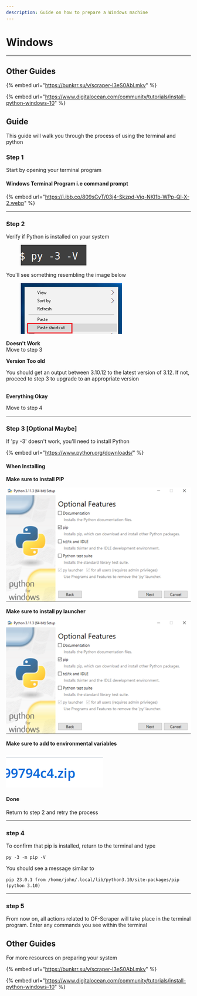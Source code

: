 ```yaml
---
description: Guide on how to prepare a Windows machine
---
```


# Windows

***

## Other Guides

{% embed url="https://bunkrr.su/v/scraper-l3eS0Abl.mkv" %}

{% embed url="https://www.digitalocean.com/community/tutorials/install-python-windows-10" %}

## Guide

This guide will walk you through the process of using the terminal and python

### Step 1

Start by opening your terminal program



#### Windows Terminal Program i.e command prompt

{% embed url="https://i.ibb.co/809sCyT/03j4-Skzpd-Viq-NKl1b-WPp-Ql-X-2.webp" %}



***

### Step 2

Verify if Python is installed on your system

<figure><img src="../../.gitbook/assets/image (4) (1) (1).png" alt=""><figcaption></figcaption></figure>

You'll see something resembling the image below

<figure><img src="../../.gitbook/assets/image (9).png" alt=""><figcaption></figcaption></figure>

**Doesn't Work**\
Move to step 3

**Version Too old**

You should get an output between 3.10.12 to the latest version of 3.12. If not, proceed to step 3 to upgrade to an appropriate version

\
**Everything Okay**

Move to step 4

***

### Step 3 \[Optional Maybe]

If 'py -3' doesn't work, you'll need to install Python

{% embed url="https://www.python.org/downloads/" %}

#### When Installing

**Make sure to install PIP**

![](<../../.gitbook/assets/image (4) (1).png>)

**Make sure to install py launcher**

![](<../../.gitbook/assets/image (4) (1).png>)

**Make sure to add to environmental variables**

### ![](<../../.gitbook/assets/image (7).png>)



#### Done

Return to step 2 and retry the process

***

### step 4

To confirm that pip is installed, return to the terminal and type

```
py -3 -m pip -V
```

You should see a message similar to

```
pip 23.0.1 from /home/john/.local/lib/python3.10/site-packages/pip (python 3.10)

```

&#x20;

***

### step 5

From now on, all actions related to OF-Scraper will take place in the terminal program. Enter any commands you see within the terminal



## Other Guides

For more resources on preparing your system

{% embed url="https://bunkrr.su/v/scraper-l3eS0Abl.mkv" %}

{% embed url="https://www.digitalocean.com/community/tutorials/install-python-windows-10" %}
